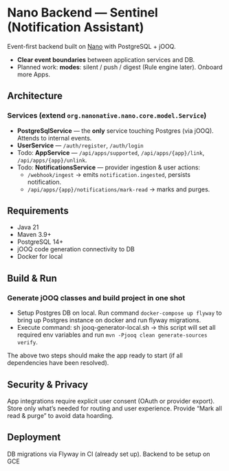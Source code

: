 # Nano Backend — Sentinel (Notification Assistant)

Event-first backend built on [Nano](https://github.com/NanoNative) with PostgreSQL + jOOQ. 
- **Clear event boundaries** between application services and DB.
- Planned work: **modes**: silent / push / digest (Rule engine later). Onboard more Apps.

## Architecture

### Services (extend `org.nanonative.nano.core.model.Service`)
- **PostgreSqlService** — the **only** service touching Postgres (via jOOQ). Attends to internal events.
- **UserService** — `/auth/register`, `/auth/login`
- Todo: **AppService** — `/api/apps/supported`, `/api/apps/{app}/link`, `/api/apps/{app}/unlink`.
- Todo: **NotificationsService** — provider ingestion & user actions:
    - `/webhook/ingest` → emits `notification.ingested`, persists notification.
    - `/api/apps/{app}/notifications/mark-read` → marks and purges.

## Requirements

- Java 21
- Maven 3.9+
- PostgreSQL 14+
- jOOQ code generation connectivity to DB
- Docker for local

## Build & Run

### Generate jOOQ classes and build project in one shot
* Setup Postgres DB on local. Run command `docker-compose up flyway` to bring up Postgres instance on docker and run flyway migrations.
* Execute command: sh jooq-generator-local.sh -> this script will set all required env variables and run `mvn -Pjooq clean generate-sources verify`.

The above two steps should make the app ready to start (if all dependencies have been resolved).

## Security & Privacy
App integrations require explicit user consent (OAuth or provider export).
Store only what’s needed for routing and user experience.
Provide “Mark all read & purge” to avoid data hoarding.

## Deployment
DB migrations via Flyway in CI (already set up).
Backend to be setup on GCE
